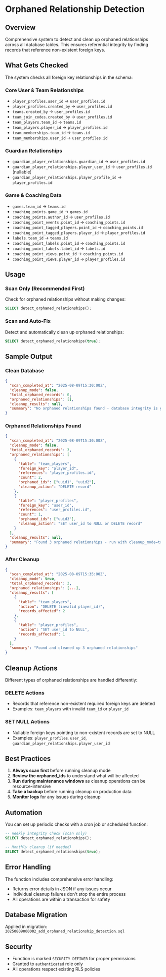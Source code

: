 # Orphaned Relationship Detection

## Overview
Comprehensive system to detect and clean up orphaned relationships across all database tables. This ensures referential integrity by finding records that reference non-existent foreign keys.

## What Gets Checked

The system checks all foreign key relationships in the schema:

### Core User & Team Relationships
- `player_profiles.user_id` → `user_profiles.id`
- `player_profiles.created_by` → `user_profiles.id`
- `teams.created_by` → `user_profiles.id`
- `team_join_codes.created_by` → `user_profiles.id`
- `team_players.team_id` → `teams.id`
- `team_players.player_id` → `player_profiles.id`
- `team_memberships.team_id` → `teams.id`
- `team_memberships.user_id` → `user_profiles.id`

### Guardian Relationships
- `guardian_player_relationships.guardian_id` → `user_profiles.id`
- `guardian_player_relationships.player_user_id` → `user_profiles.id` (nullable)
- `guardian_player_relationships.player_profile_id` → `player_profiles.id`

### Game & Coaching Data
- `games.team_id` → `teams.id`
- `coaching_points.game_id` → `games.id`
- `coaching_points.author_id` → `user_profiles.id`
- `coaching_point_events.point_id` → `coaching_points.id`
- `coaching_point_tagged_players.point_id` → `coaching_points.id`
- `coaching_point_tagged_players.player_id` → `player_profiles.id`
- `labels.team_id` → `teams.id`
- `coaching_point_labels.point_id` → `coaching_points.id`
- `coaching_point_labels.label_id` → `labels.id`
- `coaching_point_views.point_id` → `coaching_points.id`
- `coaching_point_views.player_id` → `player_profiles.id`

## Usage

### Scan Only (Recommended First)
Check for orphaned relationships without making changes:
```sql
SELECT detect_orphaned_relationships();
```

### Scan and Auto-Fix
Detect and automatically clean up orphaned relationships:
```sql
SELECT detect_orphaned_relationships(true);
```

## Sample Output

### Clean Database
```json
{
  "scan_completed_at": "2025-08-09T15:30:00Z",
  "cleanup_mode": false,
  "total_orphaned_records": 0,
  "orphaned_relationships": [],
  "cleanup_results": null,
  "summary": "No orphaned relationships found - database integrity is good!"
}
```

### Orphaned Relationships Found
```json
{
  "scan_completed_at": "2025-08-09T15:30:00Z",
  "cleanup_mode": false,
  "total_orphaned_records": 3,
  "orphaned_relationships": [
    {
      "table": "team_players",
      "foreign_key": "player_id",
      "references": "player_profiles.id",
      "count": 2,
      "orphaned_ids": ["uuid1", "uuid2"],
      "cleanup_action": "DELETE record"
    },
    {
      "table": "player_profiles",
      "foreign_key": "user_id",
      "references": "user_profiles.id",
      "count": 1,
      "orphaned_ids": ["uuid3"],
      "cleanup_action": "SET user_id to NULL or DELETE record"
    }
  ],
  "cleanup_results": null,
  "summary": "Found 3 orphaned relationships - run with cleanup_mode=true to fix them"
}
```

### After Cleanup
```json
{
  "scan_completed_at": "2025-08-09T15:35:00Z",
  "cleanup_mode": true,
  "total_orphaned_records": 3,
  "orphaned_relationships": [...],
  "cleanup_results": [
    {
      "table": "team_players",
      "action": "DELETE (invalid player_id)",
      "records_affected": 2
    },
    {
      "table": "player_profiles",
      "action": "SET user_id to NULL",
      "records_affected": 1
    }
  ],
  "summary": "Found and cleaned up 3 orphaned relationships"
}
```

## Cleanup Actions

Different types of orphaned relationships are handled differently:

### DELETE Actions
- Records that reference non-existent required foreign keys are deleted
- Examples: `team_players` with invalid `team_id` or `player_id`

### SET NULL Actions
- Nullable foreign keys pointing to non-existent records are set to NULL
- Examples: `player_profiles.user_id`, `guardian_player_relationships.player_user_id`

## Best Practices

1. **Always scan first** before running cleanup mode
2. **Review the orphaned_ids** to understand what will be affected
3. **Run during maintenance windows** as cleanup operations can be resource-intensive
4. **Take a backup** before running cleanup on production data
5. **Monitor logs** for any issues during cleanup

## Automation

You can set up periodic checks with a cron job or scheduled function:

```sql
-- Weekly integrity check (scan only)
SELECT detect_orphaned_relationships();

-- Monthly cleanup (if needed)
SELECT detect_orphaned_relationships(true);
```

## Error Handling

The function includes comprehensive error handling:
- Returns error details in JSON if any issues occur
- Individual cleanup failures don't stop the entire process
- All operations are within a transaction for safety

## Database Migration

Applied in migration: `20250809000002_add_orphaned_relationship_detection.sql`

## Security

- Function is marked `SECURITY DEFINER` for proper permissions
- Granted to `authenticated` role only
- All operations respect existing RLS policies
